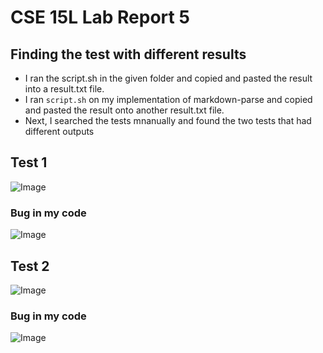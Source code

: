 # CSE 15L Lab Report 5
## Finding the test with different results
- I ran the script.sh in the given folder and copied and pasted the result into a result.txt file.
- I ran `script.sh` on my implementation of markdown-parse and copied and pasted the result onto another result.txt file.
- Next, I searched the tests mnanually and found the two tests that had different outputs
## Test 1
![Image](https://snipboard.io/jlFfGW.jpg)
### Bug in my code
![Image](https://snipboard.io/bRxVAt.jpg)
## Test 2
![Image](https://snipboard.io/CS34g2.jpg)
### Bug in my code
![Image](https://snipboard.io/bRxVAt.jpg)